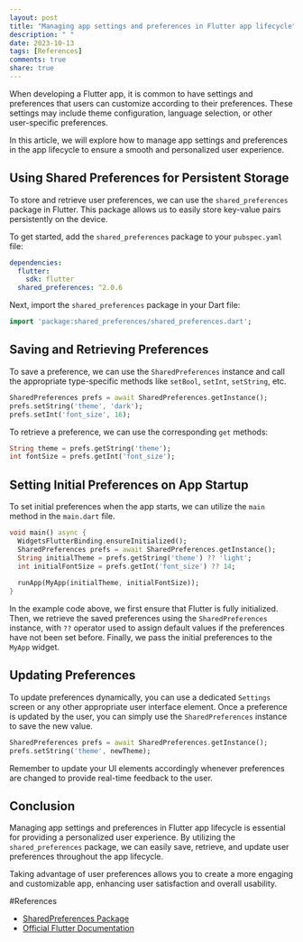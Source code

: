 ```yaml
---
layout: post
title: "Managing app settings and preferences in Flutter app lifecycle"
description: " "
date: 2023-10-13
tags: [References]
comments: true
share: true
---
```


When developing a Flutter app, it is common to have settings and preferences that users can customize according to their preferences. These settings may include theme configuration, language selection, or other user-specific preferences.

In this article, we will explore how to manage app settings and preferences in the app lifecycle to ensure a smooth and personalized user experience.

## Using Shared Preferences for Persistent Storage

To store and retrieve user preferences, we can use the `shared_preferences` package in Flutter. This package allows us to easily store key-value pairs persistently on the device.

To get started, add the `shared_preferences` package to your `pubspec.yaml` file:

```yaml
dependencies:
  flutter:
    sdk: flutter
  shared_preferences: ^2.0.6
```

Next, import the `shared_preferences` package in your Dart file:

```dart
import 'package:shared_preferences/shared_preferences.dart';
```

## Saving and Retrieving Preferences

To save a preference, we can use the `SharedPreferences` instance and call the appropriate type-specific methods like `setBool`, `setInt`, `setString`, etc.

```dart
SharedPreferences prefs = await SharedPreferences.getInstance();
prefs.setString('theme', 'dark');
prefs.setInt('font_size', 16);
```

To retrieve a preference, we can use the corresponding `get` methods:

```dart
String theme = prefs.getString('theme');
int fontSize = prefs.getInt('font_size');
```

## Setting Initial Preferences on App Startup

To set initial preferences when the app starts, we can utilize the `main` method in the `main.dart` file.

```dart
void main() async {
  WidgetsFlutterBinding.ensureInitialized();
  SharedPreferences prefs = await SharedPreferences.getInstance();
  String initialTheme = prefs.getString('theme') ?? 'light';
  int initialFontSize = prefs.getInt('font_size') ?? 14;
  
  runApp(MyApp(initialTheme, initialFontSize));
}
```

In the example code above, we first ensure that Flutter is fully initialized. Then, we retrieve the saved preferences using the `SharedPreferences` instance, with `??` operator used to assign default values if the preferences have not been set before. Finally, we pass the initial preferences to the `MyApp` widget.

## Updating Preferences

To update preferences dynamically, you can use a dedicated `Settings` screen or any other appropriate user interface element. Once a preference is updated by the user, you can simply use the `SharedPreferences` instance to save the new value.

```dart
SharedPreferences prefs = await SharedPreferences.getInstance();
prefs.setString('theme', newTheme);
```

Remember to update your UI elements accordingly whenever preferences are changed to provide real-time feedback to the user.

## Conclusion

Managing app settings and preferences in Flutter app lifecycle is essential for providing a personalized user experience. By utilizing the `shared_preferences` package, we can easily save, retrieve, and update user preferences throughout the app lifecycle.

Taking advantage of user preferences allows you to create a more engaging and customizable app, enhancing user satisfaction and overall usability.

#References
- [SharedPreferences Package](https://pub.dev/packages/shared_preferences)
- [Official Flutter Documentation](https://flutter.dev/docs/cookbook/persistence/key-value)